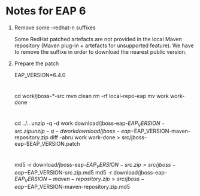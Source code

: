 Notes for EAP 6
=====

1. Remove some -redhat-n suffixes

    Some RedHat patched artefacts are not provided in the local Maven repository (Maven plug-in + artefacts for unsupported feature). We have to remove the suffixe in order to download the nearest public version.

2. Prepare the patch

    EAP_VERSION=6.4.0
    #
    cd work/jboss-*-src
    mvn clean
    rm -rf local-repo-eap
    mv work work-done
    #
    cd ../..
    unzip -q -d work download/jboss-eap-$EAP_VERSION-src.zip
    unzip -q -d work download/jboss-eap-$EAP_VERSION-maven-repository.zip
    diff -abru work work-done > src/jboss-eap-$EAP_VERSION.patch
    #
    md5 -r download/jboss-eap-$EAP_VERSION-src.zip > src/jboss-eap-$EAP_VERSION-src.zip.md5
    md5 -r download/jboss-eap-$EAP_VERSION-maven-repository.zip > src/jboss-eap-$EAP_VERSION-maven-repository.zip.md5
